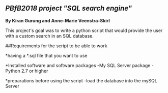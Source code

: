 *PBfB2018 project "SQL search engine"*
--------------------------------------
**By Kiran Gurung and Anne-Marie Veenstra-Skirl**

This project's goal was to write a python script that would provide the user with a custom search in an SQL database. 

##Requirements for the script to be able to work

*having a *.sql file that you want to use

*Installed software and software packages
    -My SQL Server package
    -Python 2.7 or higher

*preparations before using the script
    -load the database into the mySQL Server
 
